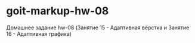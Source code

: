 # goit-markup-hw-08
Домашнее задание hw-08 (Занятие 15 - Адаптивная вёрстка и Занятие 16 - Адаптивная графика)
